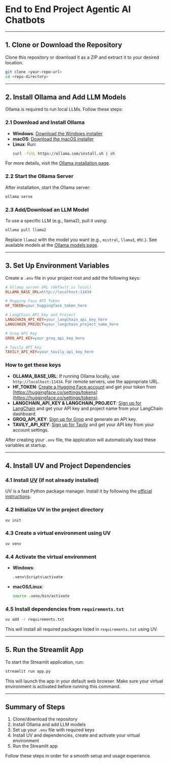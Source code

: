 # End to End Project Agentic AI Chatbots

---

## 1. Clone or Download the Repository
Clone this repository or download it as a ZIP and extract it to your desired location.

```sh
git clone <your-repo-url>
cd <repo-directory>
```

---

## 2. Install Ollama and Add LLM Models

Ollama is required to run local LLMs. Follow these steps:

### 2.1 Download and Install Ollama
- **Windows**: [Download the Windows installer](https://ollama.com/download)
- **macOS**: [Download the macOS installer](https://ollama.com/download)
- **Linux**: Run:
  ```sh
  curl -fsSL https://ollama.com/install.sh | sh
  ```
For more details, visit the [Ollama installation page](https://ollama.com/download).

### 2.2 Start the Ollama Server
After installation, start the Ollama server:
```sh
ollama serve
```

### 2.3 Add/Download an LLM Model
To use a specific LLM (e.g., llama2), pull it using:
```sh
ollama pull llama2
```
Replace `llama2` with the model you want (e.g., `mistral`, `llama3`, etc.).
See available models at the [Ollama models page](https://ollama.com/library).

---

## 3. Set Up Environment Variables

Create a `.env` file in your project root and add the following keys:

```ini
# Ollama server URL (default is local)
OLLAMA_BASE_URL=http://localhost:11434

# Hugging Face API Token
HF_TOKEN=your_huggingface_token_here

# LangChain API Key and Project
LANGCHAIN_API_KEY=your_langchain_api_key_here
LANGCHAIN_PROJECT=your_langchain_project_name_here

# Groq API Key
GROQ_API_KEY=your_groq_api_key_here

# Tavily API Key
TAVILY_API_KEY=your_tavily_api_key_here
```

### How to get these keys
- **OLLAMA_BASE_URL**: If running Ollama locally, use `http://localhost:11434`. For remote servers, use the appropriate URL.
- **HF_TOKEN**: [Create a Hugging Face account](https://huggingface.co/join) and get your token from [https://huggingface.co/settings/tokens](https://huggingface.co/settings/tokens).
- **LANGCHAIN_API_KEY & LANGCHAIN_PROJECT**: [Sign up for LangChain](https://www.langchain.com/) and get your API key and project name from your LangChain dashboard.
- **GROQ_API_KEY**: [Sign up for Groq](https://console.groq.com/keys) and generate an API key.
- **TAVILY_API_KEY**: [Sign up for Tavily](https://app.tavily.com/) and get your API key from your account settings.

After creating your `.env` file, the application will automatically load these variables at startup.

---

## 4. Install UV and Project Dependencies

### 4.1 Install [UV](https://github.com/astral-sh/uv) (if not already installed)
UV is a fast Python package manager. Install it by following the [official instructions](https://github.com/astral-sh/uv#installation).

### 4.2 Initialize UV in the project directory
```sh
uv init
```

### 4.3 Create a virtual environment using UV
```sh
uv venv
```

### 4.4 Activate the virtual environment
- **Windows**:
  ```sh
  .venv\Scripts\activate
  ```
- **macOS/Linux**:
  ```sh
  source .venv/bin/activate
  ```

### 4.5 Install dependencies from `requirements.txt`
```sh
uv add -r requirements.txt
```
This will install all required packages listed in `requirements.txt` using UV.

---

## 5. Run the Streamlit App

To start the Streamlit application, run:

```sh
streamlit run app.py
```

This will launch the app in your default web browser. Make sure your virtual environment is activated before running this command.

---

## Summary of Steps
1. Clone/download the repository
2. Install Ollama and add LLM models
3. Set up your `.env` file with required keys
4. Install UV and dependencies, create and activate your virtual environment
5. Run the Streamlit app

Follow these steps in order for a smooth setup and usage experience.
